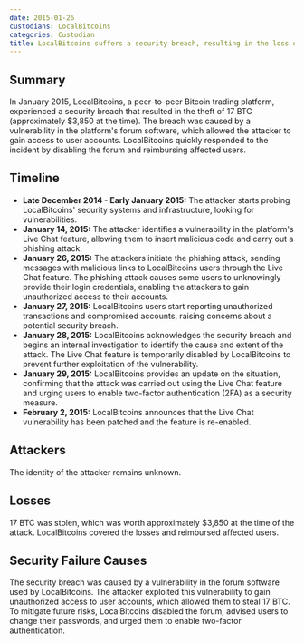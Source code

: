 ```yaml
---
date: 2015-01-26
custodians: LocalBitcoins
categories: Custodian
title: LocalBitcoins suffers a security breach, resulting in the loss of 17 BTC
---
```


## Summary

In January 2015, LocalBitcoins, a peer-to-peer Bitcoin trading platform, experienced a security breach that resulted in the theft of 17 BTC (approximately $3,850 at the time). The breach was caused by a vulnerability in the platform's forum software, which allowed the attacker to gain access to user accounts. LocalBitcoins quickly responded to the incident by disabling the forum and reimbursing affected users.

## Timeline

- **Late December 2014 - Early January 2015:** The attacker starts probing LocalBitcoins' security systems and infrastructure, looking for vulnerabilities.
- **January 14, 2015:** The attacker identifies a vulnerability in the platform's Live Chat feature, allowing them to insert malicious code and carry out a phishing attack.
- **January 26, 2015:** The attackers initiate the phishing attack, sending messages with malicious links to LocalBitcoins users through the Live Chat feature. The phishing attack causes some users to unknowingly provide their login credentials, enabling the attackers to gain unauthorized access to their accounts.
- **January 27, 2015:** LocalBitcoins users start reporting unauthorized transactions and compromised accounts, raising concerns about a potential security breach.
- **January 28, 2015:** LocalBitcoins acknowledges the security breach and begins an internal investigation to identify the cause and extent of the attack. The Live Chat feature is temporarily disabled by LocalBitcoins to prevent further exploitation of the vulnerability.
- **January 29, 2015:** LocalBitcoins provides an update on the situation, confirming that the attack was carried out using the Live Chat feature and urging users to enable two-factor authentication (2FA) as a security measure.
- **February 2, 2015:** LocalBitcoins announces that the Live Chat vulnerability has been patched and the feature is re-enabled.

## Attackers

The identity of the attacker remains unknown.

## Losses

17 BTC was stolen, which was worth approximately $3,850 at the time of the attack. LocalBitcoins covered the losses and reimbursed affected users.

## Security Failure Causes

The security breach was caused by a vulnerability in the forum software used by LocalBitcoins. The attacker exploited this vulnerability to gain unauthorized access to user accounts, which allowed them to steal 17 BTC. To mitigate future risks, LocalBitcoins disabled the forum, advised users to change their passwords, and urged them to enable two-factor authentication.

